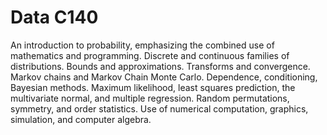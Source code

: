 # Data C140

An introduction to probability, emphasizing the combined use of mathematics and programming. Discrete and continuous families of distributions. Bounds and approximations. 
Transforms and convergence. Markov chains and Markov Chain Monte Carlo. Dependence, conditioning, Bayesian methods. Maximum likelihood, least squares prediction, the multivariate 
normal, and multiple regression. Random permutations, symmetry, and order statistics. Use of numerical computation, graphics, simulation, and computer algebra.
